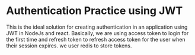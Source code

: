 # Authentication Practice using JWT
This is the ideal solution for creating authentication in an application using JWT in NodeJs and react.
Basically, we are using access token to login for the first time and refresh token to refresh access token for the user when their session expires.
we user redis to store tokens.

